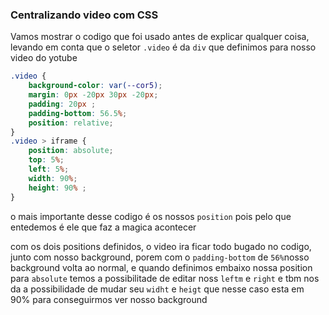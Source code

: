 ### Centralizando video com CSS

Vamos mostrar o codigo que foi usado antes de explicar qualquer coisa, levando em conta que o seletor `.video` é da `div` que definimos para nosso video do yotube
```css
.video {
    background-color: var(--cor5);
    margin: 0px -20px 30px -20px;
    padding: 20px ;
    padding-bottom: 56.5%; 
    position: relative;
}
.video > iframe {
    position: absolute;
    top: 5%;
    left: 5%;
    width: 90%;
    height: 90% ;
}
```
o mais importante desse codigo é os nossos `position` pois pelo que entedemos é ele que faz a magica acontecer

com os dois positions definidos, o video ira ficar todo bugado no codigo, junto com nosso background, porem com o `padding-bottom` de `56%`nosso background volta ao normal, e quando definimos embaixo nossa position para `absolute` temos a possibilitade de editar noss `leftm` e `right` e tbm nos da a possibilidade de mudar seu `widht` e `heigt` que nesse caso esta em 90% para conseguirmos ver nosso background